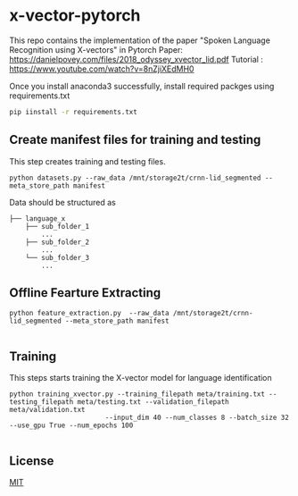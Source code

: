 # x-vector-pytorch
This repo contains the implementation of the paper "Spoken Language Recognition using X-vectors" in Pytorch
Paper: https://danielpovey.com/files/2018_odyssey_xvector_lid.pdf
Tutorial : https://www.youtube.com/watch?v=8nZjiXEdMH0

Once you install anaconda3 successfully, install required packges using requirements.txt
```bash
pip iinstall -r requirements.txt
```

## Create manifest files for training and testing

This step creates training and testing files.

```bash=
python datasets.py --raw_data /mnt/storage2t/crnn-lid_segmented --meta_store_path manifest 
```

Data should be structured as

```bash=
├── language_x
    ├── sub_folder_1
        ...
    ├── sub_folder_2
        ...
    └── sub_folder_3
        ...
```

## Offline Fearture Extracting

```bash=
python feature_extraction.py  --raw_data /mnt/storage2t/crnn-lid_segmented --meta_store_path manifest
                             
```

## Training
This steps starts training the X-vector model for language identification 
```bash=
python training_xvector.py --training_filepath meta/training.txt --testing_filepath meta/testing.txt --validation_filepath meta/validation.txt
                        --input_dim 40 --num_classes 8 --batch_size 32 --use_gpu True --num_epochs 100
                             
```

## License
[MIT](https://choosealicense.com/licenses/mit/)
